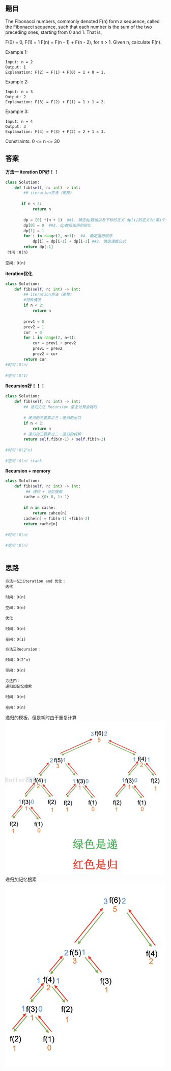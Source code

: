 ## 题目
The Fibonacci numbers, commonly denoted F(n) form a sequence, called the Fibonacci sequence, such that each number is the sum of the two preceding ones, starting from 0 and 1. That is,

F(0) = 0, F(1) = 1
F(n) = F(n - 1) + F(n - 2), for n > 1.
Given n, calculate F(n).

Example 1:
```
Input: n = 2
Output: 1
Explanation: F(2) = F(1) + F(0) = 1 + 0 = 1.
```
Example 2:
```
Input: n = 3
Output: 2
Explanation: F(3) = F(2) + F(1) = 1 + 1 = 2.
```
Example 3:
```
Input: n = 4
Output: 3
Explanation: F(4) = F(3) + F(2) = 2 + 1 = 3.
```
Constraints:
0 <= n <= 30

## 答案
**方法一 iteration DP好！！**
```python
class Solution:
    def fib(self, n: int) -> int:
        ## iteration方法（递推）
        
       if n < 2:
            return n
        
        dp = [0] *(n + 1)  ##1. 确定dp数组以及下标的含义 dp[i]的定义为:第i个数的斐波那契数值是dp[i]
        dp[0] = 0  ##3. dp数组如何初始化
        dp[1] = 1
        for i in range(2, n+1):  #4. 确定遍历顺序
            dp[i] = dp[i-1] + dp[i-2] ##2. 确定递推公式
        return dp[-1]
 时间：O(n)

空间：O(n)       


```
**iteration优化**
```python
class Solution:
    def fib(self, n: int) -> int:
        ## iteration方法（递推）
        #特殊情况
        if n < 2:
            return n
        
        prev1 = 0
        prev2 = 1
        cur  = 0
        for i in range(2, n+1):
            cur = prev1 + prev2
            prev1 = prev2
            prev2 = cur
        return cur
#时间：O(n)

#空间：O(1) 
```
**Recursion好！！！**
```python
class Solution:
    def fib(self, n: int) -> int:
        ## 递归方法 Recursion 重复计算会耗时

        # 递归的三要素之三：递归的出口
        if n < 2:
            return n
        # 递归的三要素之二：递归的拆解
        return self.fib(n-1) + self.fib(n-2)

#时间：O(2^n) 

#空间：O(n) stack
```
**Recursion + memory**
```python
class Solution:
    def fib(self, n: int) -> int:
         ## 递归 + 记忆搜索
        cache = {0: 0, 1: 1}
       
        if n in cache:
            return cahce(n)
        cache[n] = fib(n-1) +fib(n-2)
        return cache[n]

#时间：O(n)

#空间：O(n)
     
```
## 思路
```
方法一&二iteration and 优化：
迭代

时间：O(n)

空间：O(n)

优化

时间：O(n)

空间：O(1)

```
```
方法三Recursion：

时间：O(2^n)

空间：O(n)

方法四：
递归加记忆搜索

时间：O(n)

空间：O(n)
```
递归的模板，但是耗时由于重复计算
![pre](https://github.com/SSRRBB/Leetcode/blob/main/Images/44.png)
递归加记忆搜索
![pre](https://github.com/SSRRBB/Leetcode/blob/main/Images/45.png)


